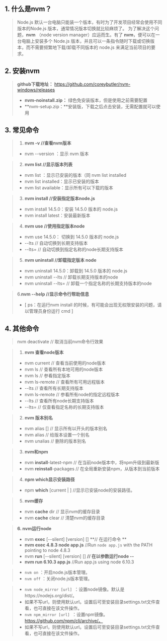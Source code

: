 ## 1. 什么是nvm？
> Node.js 默认一台电脑只能装一个版本，有时为了开发项目经常会使用不同版本的Node.js 版本，通常情况版本切换就比较麻烦了。
为了解决这个问题，**nvm** （node version manager）应运而生。有了 **nvm**，便可以在一台电脑上安装多个 Node.js 版本，并且可以一条指令随时下载或切换版本，而不需要频繁地下载/卸载不同版本的 node.js 来满足当前项目的要求。

## 2. 安装nvm
> **github下载地址：** https://github.com/coreybutler/nvm-windows/releases
> - **nvm-noinstall.zip：** 绿色免安装版本，但是使用之前需要配置
> - **nvm-setup.zip：**安装版，下载之后点击安装，无需配置就可以使用

## 3. 常见命令

>1. **nvm -v //查看nvm版本**
> - nvm --version ：显示 nvm 版本


>2. **nvm list  //显示版本列表**
> - nvm list ：显示已安装的版本（同 nvm list installed
> - nvm list installed：显示已安装的版本
> - nvm list available：显示所有可以下载的版本


>3. **nvm install  //安装指定版本node.js**
> - nvm install 14.5.0：安装 14.5.0 版本的 node.js
> - nvm install latest：安装最新版本


>4. **nvm use //使用指定版本node**
> - nvm use 14.5.0： 切换到 14.5.0 版本的 node.js
> - --lts // 自动切换到长期支持版本
> - --lts=<LTS name> // 自动切换到指定名称的node长期支持版本


>5. **nvm uninstall <version> //卸载指定版本 node**
> - nvm uninstall 14.5.0：卸载到 14.5.0 版本的 node.js
> - nvm uninstall --lts // 卸载长期支持版本的node
> - nvm uninstall --lts=<LTS name> // 卸载一个指定名称的长期支持版本的node

> 6.**nvm --help //显示命令行帮助信息**
> - [ ps：在运行nvm install 的时候，有可能会出现无权限安装的问题，请 以管理员身份运行 cmd ]

## 4. 其他命令
> nvm deactivate // 取消当前nvm命令行效果

> 1. **nvm 查看node版本**
> - nvm current // 查看当前使用的node版本
> - nvm ls // 查看所有本地可用的node版本
> - nvm ls <version> // 参看指定版本
> - nvm ls-remote // 查看所有可用远程版本
> -  --lts // 查看所有长期支持版本
> - nvm ls-remote <version> // 参看所有node的指定远程版本
> - --lts // 查看所有node长期支持版本
> - --lts=<LTS name> // 仅查看指定名称的长期支持版本

> 2. **nvm 版本别名**
> - nvm alias [<pattern>] // 显示所有以<pattern>开头的版本别名
> - nvm alias <name> <version> // 给版本<version>设置一个别名
> - nvm unalias <name> // 删除<name>的版本别名

> 3. **nvm和npm**
> - nvm **install**-latest-npm // 在当前node版本中，将npm升级到最新版
> - nvm **reinstall**-packages <version> // 在全局重新安装npm，从<version>版本到当前版本

> 4. **npm which显示安装路径**
> - npm **which** [current | <version>] //显示已安装node的安装路径。

> 5. **nvm缓存**
> - nvm **cache** dir // 显示nvm的缓存目录
> - nvm **cache** clear // 清楚nvm的缓存目录

> **6. nvm运行node**
> - nvm **exec** [--silent] [version] [<command>] **// 在<version>运行命令<command> **
> - **nvm exec 4.8.3 node app.js** //Run `node app.js` with the PATH pointing to node 4.8.3
> - nvm **run** [--silent] [version] [<args>] **// 在<version>以参数<args>运行node --**
> - **nvm run 6.10.3 app.js** //Run app.js using node 6.10.3

> - `nvm on` ：开启node.js版本管理。
> - `nvm off` ：关闭node.js版本管理。

> - `nvm node_mirror [url] `：设置node镜像。默认是https://nodejs.org/dist/。
> - 如果不写url，则使用默认url。设置后可至安装目录settings.txt文件查看，也可直接在该文件操作。
> - `nvm npm_mirror [url] `：设置npm镜像。https://github.com/npm/cli/archive/。
> - 如果不写url，则使用默认url。设置后可至安装目录settings.txt文件查看，也可直接在该文件操作。

